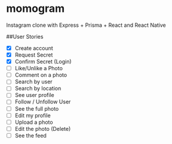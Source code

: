 # momogram
Instagram clone with Express + Prisma + React and React Native

##User Stories

- [x] Create account
- [x] Request Secret
- [x] Confirm Secret (Login)
- [ ] Like/Unlike a Photo
- [ ] Comment on a photo
- [ ] Search by user
- [ ] Search by location
- [ ] See user profile
- [ ] Follow / Unfollow User
- [ ] See the full photo
- [ ] Edit my profile
- [ ] Upload a photo
- [ ] Edit the photo (Delete)
- [ ] See the feed